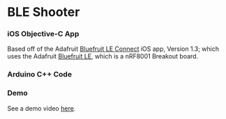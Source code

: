 BLE Shooter
===========

### iOS Objective-C App ###
Based off of the Adafruit [Bluefruit LE Connect](https://github.com/adafruit/Bluefruit_LE_Connect) iOS app, Version 1.3; which uses the Adafruit [Bluefruit LE](http://www.adafruit.com/products/1697), which is a nRF8001 Breakout board.

### Arduino C++ Code ###

### Demo ###

See a demo video [here](http://youtu.be/vqHWxgjiyA8).
